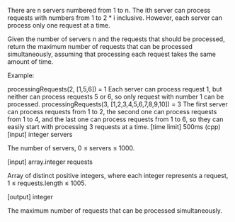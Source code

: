 There are n servers numbered from 1 to n. The ith server can process requests with numbers from 1 to 2 * i inclusive. However, each server can process only one request at a time.

Given the number of servers n and the requests that should be processed, return the maximum number of requests that can be processed simultaneously, assuming that processing each request takes the same amount of time.

Example:

processingRequests(2, [1,5,6]) = 1
Each server can process request 1, but neither can process requests 5 or 6, so only request with number 1 can be processed.
processingRequests(3, [1,2,3,4,5,6,7,8,9,10]) = 3
The first server can process requests from 1 to 2, the second one can process requests from 1 to 4, and the last one can process requests from 1 to 6, so they can easily start with processing 3 requests at a time.
[time limit] 500ms (cpp)
[input] integer servers

The number of servers, 0 ≤ servers ≤ 1000.

[input] array.integer requests

Array of distinct positive integers, where each integer represents a request, 1 ≤ requests.length ≤ 1005.

[output] integer

The maximum number of requests that can be processed simultaneously.


